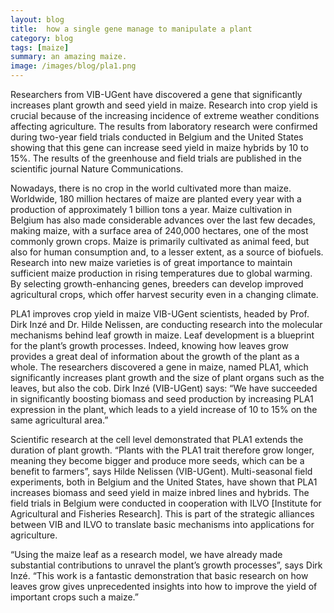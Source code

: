 ```yaml
---
layout: blog
title:  how a single gene manage to manipulate a plant
category: blog
tags: [maize]  
summary: an amazing maize.
image: /images/blog/pla1.png
---
```


Researchers from VIB-UGent have discovered a gene that significantly increases plant growth and seed yield in maize. Research into crop yield is crucial because of the increasing incidence of extreme weather conditions affecting agriculture. The results from laboratory research were confirmed during two-year field trials conducted in Belgium and the United States showing that this gene can increase seed yield in maize hybrids by 10 to 15%. The results of the greenhouse and field trials are published in the scientific journal Nature Communications. 

Nowadays, there is no crop in the world cultivated more than maize. Worldwide, 180 million hectares of maize are planted every year with a production of approximately 1 billion tons a year. Maize cultivation in Belgium has also made considerable advances over the last few decades, making maize, with a surface area of 240,000 hectares, one of the most commonly grown crops. Maize is primarily cultivated as animal feed, but also for human consumption and, to a lesser extent, as a source of biofuels. Research into new maize varieties is of great importance to maintain sufficient maize production in rising temperatures due to global warming. By selecting growth-enhancing genes, breeders can develop improved agricultural crops, which offer harvest security even in a changing climate.
 
PLA1 improves crop yield in maize 
VIB-UGent scientists, headed by Prof. Dirk Inzé and Dr. Hilde Nelissen, are conducting research into the molecular mechanisms behind leaf growth in maize. Leaf development is a blueprint for the plant’s growth processes. Indeed, knowing how leaves grow provides a great deal of information about the growth of the plant as a whole. The researchers discovered a gene in maize, named PLA1, which significantly increases plant growth and the size of plant organs such as the leaves, but also the cob. Dirk Inzé (VIB-UGent) says: “We have succeeded in significantly boosting biomass and seed production by increasing PLA1 expression in the plant, which leads to a yield increase of 10 to 15% on the same agricultural area.” 

Scientific research at the cell level demonstrated that PLA1 extends the duration of plant growth. “Plants with the PLA1 trait therefore grow longer, meaning they become bigger and produce more seeds, which can be a benefit to farmers”, says Hilde Nelissen (VIB-UGent). Multi-seasonal field experiments, both in Belgium and the United States, have shown that PLA1 increases biomass and seed yield in maize inbred lines and hybrids.
The field trials in Belgium were conducted in cooperation with ILVO [Institute for Agricultural and Fisheries Research]. This is part of the strategic alliances between VIB and ILVO to translate basic mechanisms into applications for agriculture.

“Using the maize leaf as a research model, we have already made substantial contributions to unravel the plant’s growth processes”, says Dirk Inzé. “This work is a fantastic demonstration that basic research on how leaves grow gives unprecedented insights into how to improve the yield of important crops such a maize.”
